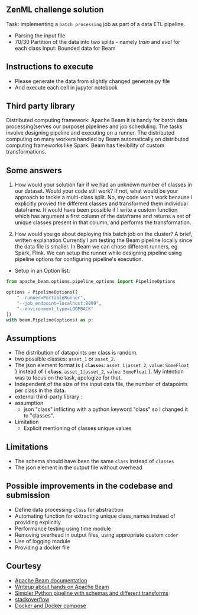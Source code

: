 ## ZenML challenge solution

Task: implementing a `batch processing` job as part of a data ETL pipeline. 
  - Parsing the input file
  - 70/30 Partition of the data into two splits - namely *train* and *eval* for each class
Input: Bounded data for Beam 

## Instructions to execute
- Please generate the data from slightly changed generate.py file
- And execute each cell in jupyter notebook

## Third party library
Distributed computing framework: Apache Beam
It is handy for batch data processing(serves our purpose) pipelines and job scheduling. The tasks involve designing pipeline and executing on a runner. The distributed computing on many workers handled by Beam automatically on distributed computing frameworks like Spark. Beam has flexibility of custom transformations. 

## Some answers
1) How would your solution fair if we had an unknown number of classes in our dataset. Would your code still work? If not, what would be your approach to tackle a multi-class split. 
No, my code won't work because I explicitly provied the different classes and transformed them individual dataframe. It would have been possible if I write a custom function which has argument a first column of the dataframe and returns a set of unique classes present in that column, and performs the transformation. 
   
2) How would you go about deploying this batch job on the cluster? A brief, written explanation 
Currently I am testing the Beam pipeline locally since the data file is smaller. In Beam we can chose different runners, eg Spark, Flink. We can setup the runner while designing pipeline using pipeline options for configuring pipeline's execution.  
- Setup in an Option list:

```python
from apache_beam.options.pipeline_options import PipelineOptions

options = PipelineOptions([
    "--runner=PortableRunner",
    "--job_endpoint=localhost:8099",
    "--environment_type=LOOPBACK"
])
with beam.Pipeline(options) as p:
```

## Assumptions
- The distribution of datapoints per class is random.
- two possible classes: `asset_1` or `asset_2`. 
- The json element format is { **`classes`**: `asset_1|asset_2`, `value`: `SomeFloat` } instead of { **`class`**: `asset_1|asset_2`, `value`: `SomeFloat` }. My intention was to focus on the task, apologize for that.
- Independent of the size of the input data file, the number of datapoints per class in the data.
- external third-party library : 
- assumption
  - json "class" inflicting with a python keyword "class" so I changed it to "classes".
- Limitation
  - Explicit mentioning of classes unique values

## Limitations
 - The schema should have been the same `class` instead of `classes`
 - The json element in the output file without overhead

## Possible improvements in the codebase and submission
 - Define data processing `class` for abstraction
 - Automating function for extracting unique class_names instead of providing explicitly
 - Performance testing using time module
 - Removing overhead in output files, using appropriate custom `coder`
 - Use of logging module
 - Providing a docker file

## Courtesy

- [Apache Beam documentation](https://beam.apache.org)
- [Writeup about hands on Apache Beam](https://towardsdatascience.com/hands-on-apache-beam-building-data-pipelines-in-python-6548898b66a5)
- [Simpler Python pipeline with schemas and different transforms](https://www.youtube.com/watch?v=zx4p-UNSmrA&t=336s)
- [stackoverflow](stackoverflow.com/)
- [Docker and Docker compose](https://0x0ece.medium.com/a-quick-demo-of-apache-beam-with-docker-da98b99a502a) 
